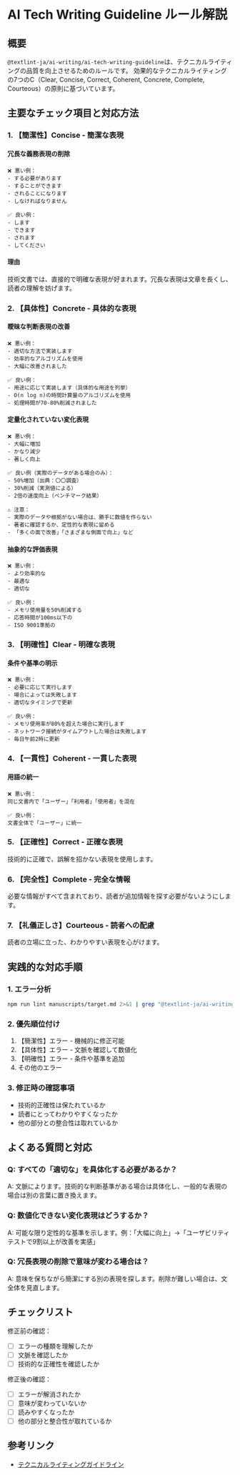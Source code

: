 # AI Tech Writing Guideline ルール解説

## 概要
`@textlint-ja/ai-writing/ai-tech-writing-guideline`は、テクニカルライティングの品質を向上させるためのルールです。
効果的なテクニカルライティングの7つのC（Clear, Concise, Correct, Coherent, Concrete, Complete, Courteous）の原則に基づいています。

## 主要なチェック項目と対応方法

### 1. 【簡潔性】Concise - 簡潔な表現

#### 冗長な義務表現の削除
```
❌ 悪い例：
- する必要があります
- することができます
- されることになります
- しなければなりません

✅ 良い例：
- します
- できます
- されます
- してください
```

#### 理由
技術文書では、直接的で明確な表現が好まれます。冗長な表現は文章を長くし、読者の理解を妨げます。

### 2. 【具体性】Concrete - 具体的な表現

#### 曖昧な判断表現の改善
```
❌ 悪い例：
- 適切な方法で実装します
- 効率的なアルゴリズムを使用
- 大幅に改善されました

✅ 良い例：
- 用途に応じて実装します（具体的な用途を列挙）
- O(n log n)の時間計算量のアルゴリズムを使用
- 処理時間が70-80%削減されました
```

#### 定量化されていない変化表現
```
❌ 悪い例：
- 大幅に増加
- かなり減少
- 著しく向上

✅ 良い例（実際のデータがある場合のみ）：
- 50%増加（出典：〇〇調査）
- 30%削減（実測値による）
- 2倍の速度向上（ベンチマーク結果）

⚠️ 注意：
- 実際のデータや根拠がない場合は、勝手に数値を作らない
- 著者に確認するか、定性的な表現に留める
- 「多くの面で改善」「さまざまな側面で向上」など
```

#### 抽象的な評価表現
```
❌ 悪い例：
- より効率的な
- 最適な
- 適切な

✅ 良い例：
- メモリ使用量を50%削減する
- 応答時間が100ms以下の
- ISO 9001準拠の
```

### 3. 【明確性】Clear - 明確な表現

#### 条件や基準の明示
```
❌ 悪い例：
- 必要に応じて実行します
- 場合によっては失敗します
- 適切なタイミングで更新

✅ 良い例：
- メモリ使用率が80%を超えた場合に実行します
- ネットワーク接続がタイムアウトした場合は失敗します
- 毎日午前2時に更新
```

### 4. 【一貫性】Coherent - 一貫した表現

#### 用語の統一
```
❌ 悪い例：
同じ文書内で「ユーザー」「利用者」「使用者」を混在

✅ 良い例：
文書全体で「ユーザー」に統一
```

### 5. 【正確性】Correct - 正確な表現

技術的に正確で、誤解を招かない表現を使用します。

### 6. 【完全性】Complete - 完全な情報

必要な情報がすべて含まれており、読者が追加情報を探す必要がないようにします。

### 7. 【礼儀正しさ】Courteous - 読者への配慮

読者の立場に立った、わかりやすい表現を心がけます。

## 実践的な対応手順

### 1. エラー分析
```bash
npm run lint manuscripts/target.md 2>&1 | grep "@textlint-ja/ai-writing/ai-tech-writing-guideline"
```

### 2. 優先順位付け
1. 【簡潔性】エラー - 機械的に修正可能
2. 【具体性】エラー - 文脈を確認して数値化
3. 【明確性】エラー - 条件や基準を追加
4. その他のエラー

### 3. 修正時の確認事項
- 技術的正確性は保たれているか
- 読者にとってわかりやすくなったか
- 他の部分との整合性は取れているか

## よくある質問と対応

### Q: すべての「適切な」を具体化する必要があるか？
A: 文脈によります。技術的な判断基準がある場合は具体化し、一般的な表現の場合は別の言葉に置き換えます。

### Q: 数値化できない変化表現はどうするか？
A: 可能な限り定性的な基準を示します。例：「大幅に向上」→「ユーザビリティテストで9割以上が改善を実感」

### Q: 冗長表現の削除で意味が変わる場合は？
A: 意味を保ちながら簡潔にする別の表現を探します。削除が難しい場合は、文全体を見直します。

## チェックリスト

修正前の確認：
- [ ] エラーの種類を理解したか
- [ ] 文脈を確認したか
- [ ] 技術的な正確性を確認したか

修正後の確認：
- [ ] エラーが解消されたか
- [ ] 意味が変わっていないか
- [ ] 読みやすくなったか
- [ ] 他の部分と整合性が取れているか

## 参考リンク
- [テクニカルライティングガイドライン](https://github.com/textlint-ja/textlint-rule-preset-ai-writing/blob/main/docs/tech-writing-guidelines.md)